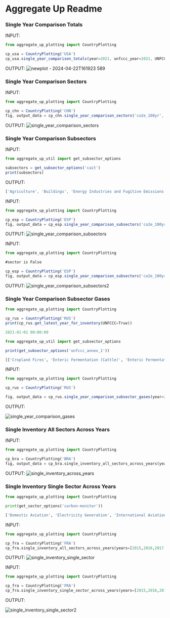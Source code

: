 # Aggregate Up Readme

### Single Year Comparison Totals

INPUT:

```jsx
from aggregate_up_plotting import CountryPlotting

cp_usa = CountryPlotting('USA')
cp_usa.single_year_comparison_totals(year=2021, unfccc_year=2021, UNFCCC=True, EDGAR=True, lulucf=False)
```

OUTPUT:
![newplot - 2024-04-22T161923 589](https://github.com/climatetracecoalition/climate-trace-tools/assets/43048648/3712ee61-a64e-4dec-aafa-da44a1415681)


### Single Year Comparison Sectors

INPUT:

```jsx
from aggregate_up_plotting import CountryPlotting

cp_chn = CountryPlotting('CHN')
fig, output_data = cp_chn.single_year_comparison_sectors('co2e_100yr', year=2022, EDGAR=True, lulucf=False)
```

OUTPUT: 
![single_year_comparison_sectors](https://github.com/climatetracecoalition/climate-trace-tools/assets/43048648/76b65c92-d76a-4643-a224-4109e897b549)

### Single Year Comparison Subsectors

INPUT:

```jsx
from aggregate_up_util import get_subsector_options

subsectors = get_subsector_options('cait')
print(subsectors)
```

OUTPUT:

```jsx
['Agriculture', 'Buildings', 'Energy Industries and Fugitive Emissions', 'Forestry and Land Use Change', 'Manufacturing and Industrial Processes', 'Transport', 'Waste']
```

INPUT:
```jsx
from aggregate_up_plotting import CountryPlotting

cp_esp = CountryPlotting('ESP')
fig, output_data = cp_esp.single_year_comparison_subsectors('co2e_100yr', year=2020, sector='Energy Industries and Fugitive Emissions',CAIT=True)
```

OUTPUT:
![single_year_comparison_subsectors](https://github.com/climatetracecoalition/climate-trace-tools/assets/43048648/21fbd5bb-f57f-403e-80d4-7bdcd0496090)


INPUT:

```jsx
from aggregate_up_plotting import CountryPlotting

#sector is False 

cp_esp = CountryPlotting('ESP')
fig, output_data = cp_esp.single_year_comparison_subsectors('co2e_100yr', year=2020, sector=False,CAIT=True)
```

OUTPUT:
![single_year_comparison_subsectors2](https://github.com/climatetracecoalition/climate-trace-tools/assets/43048648/4654ef5e-824b-4c3c-af78-b136b120b347)



### Single Year Comparison Subsector Gases

```jsx
from aggregate_up_plotting import CountryPlotting

cp_rus = CountryPlotting('RUS')
print(cp_rus.get_latest_year_for_inventory(UNFCCC=True))
```

```jsx
2021-01-01 00:00:00
```

```jsx
from aggregate_up_util import get_subsector_options

print(get_subsector_options('unfccc_annex_1'))
```

```python
[['Cropland Fires', 'Enteric Fermentation (Cattle)', 'Enteric Fermentation (Other)', 'Manure Management (Cattle)', 'Manure Management (Other)', 'Other Agricultural Soil Emissions', 'Other Agriculture', 'Rice Cultivation', 'Synthetic Fertilizer Application'], ['Other Onsite Fuel Usage', 'Residential and Commercial Onsite Fuel Usage'], ['Coal Mining', 'Electricity Generation', 'Oil and Gas Production and Transport', 'Oil and Gas Refining', 'Other Energy Use', 'Other Fossil Fuel Operations', 'Solid Fuel Transformation'], ['Net Forest Land', 'Net Shrubgrasss', 'Net Wetland', 'Water Reservoirs'], ['Aluminum', 'Cement', 'Chemicals', 'Fluorinated Gases', 'Mining and Quarrying', 'Other Manufacturing', 'Petrochemicals', 'Pulp and Paper', 'Steel'], ['Domestic Aviation', 'Domestic Shipping', 'International Aviation', 'International Shipping', 'Other Transport', 'Railways', 'Road Transportation'], ['Biological Treatment of Solid Waste', 'Incineration and Open Burning of Waste', 'Other Waste', 'Solid Waste Disposal', 'Wastewater Treatment and Discharge']]

```
INPUT: 

```jsx
from aggregate_up_plotting import CountryPlotting

cp_rus = CountryPlotting('RUS')

fig, output_data = cp_rus.single_year_comparison_subsector_gases(year=2021, subsector='Oil and Gas Production and Transport',UNFCCC=True)
```

OUTPUT: 

![single_year_comparison_gases](https://github.com/climatetracecoalition/climate-trace-tools/assets/43048648/5ec9b4eb-6c27-4d76-8db5-b3f27c14fe2f)

### Single Inventory All Sectors Across Years

INPUT:

```python
from aggregate_up_plotting import CountryPlotting

cp_bra = CountryPlotting('BRA')
fig, output_data = cp_bra.single_inventory_all_sectors_across_years(years=[2015,2016,2017,2018,2019,2020,2021], ClimateTRACE=True)
```

OUTPUT: 
![single_inventory_across_years](https://github.com/climatetracecoalition/climate-trace-tools/assets/43048648/cb3f2292-7770-4f6d-8378-a0e94c4cb366)


### Single Inventory Single Sector Across Years

```python
from aggregate_up_plotting import CountryPlotting

print(get_sector_options('carbon-monitor'))
```

```python
['Domestic Aviation', 'Electricity Generation', 'International Aviation', 'Manufacturing and Industrial Processes', 'Residential and Commercial Onsite Fuel Usage', 'Road Transportation']
```
INPUT:

```python
from aggregate_up_plotting import CountryPlotting

cp_fra = CountryPlotting('FRA')
cp_fra.single_inventory_all_sectors_across_years(years=[2015,2016,2017,2018,2019,2020,2021], sector = 'Electricity Generation', CarbonMonitor=True)
```

OUTPUT: 
![ single_inventory_single_sector](https://github.com/climatetracecoalition/climate-trace-tools/assets/43048648/986da129-7098-4e3d-a445-5dd2f9483f9e)


INPUT: 
```python
from aggregate_up_plotting import CountryPlotting

cp_fra = CountryPlotting('FRA')
cp_fra.single_inventory_single_sector_across_years(years=[2015,2016,2017,2018,2019,2020,2021], sector = 'Energy Industries and Fugitive Emissions', UNFCCC=True)
```

OUTPUT: 

![single_inventory_single_sector2](https://github.com/climatetracecoalition/climate-trace-tools/assets/43048648/c03a6626-109a-4966-a611-351c11df6c6d)
